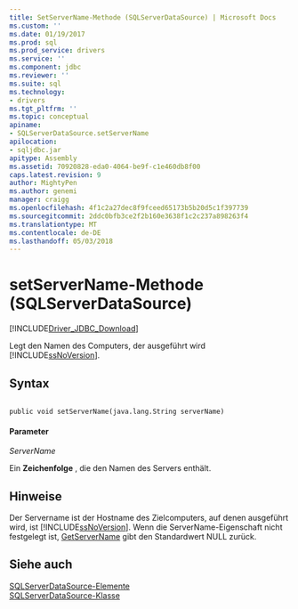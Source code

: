 ```yaml
---
title: SetServerName-Methode (SQLServerDataSource) | Microsoft Docs
ms.custom: ''
ms.date: 01/19/2017
ms.prod: sql
ms.prod_service: drivers
ms.service: ''
ms.component: jdbc
ms.reviewer: ''
ms.suite: sql
ms.technology:
- drivers
ms.tgt_pltfrm: ''
ms.topic: conceptual
apiname:
- SQLServerDataSource.setServerName
apilocation:
- sqljdbc.jar
apitype: Assembly
ms.assetid: 70920828-eda0-4064-be9f-c1e460db8f00
caps.latest.revision: 9
author: MightyPen
ms.author: genemi
manager: craigg
ms.openlocfilehash: 4f1c2a27dec8f9fceed65173b5b20d5c1f397739
ms.sourcegitcommit: 2ddc0bfb3ce2f2b160e3638f1c2c237a898263f4
ms.translationtype: MT
ms.contentlocale: de-DE
ms.lasthandoff: 05/03/2018
---
```

# <a name="setservername-method-sqlserverdatasource"></a>setServerName-Methode (SQLServerDataSource)
[!INCLUDE[Driver_JDBC_Download](../../../includes/driver_jdbc_download.md)]

  Legt den Namen des Computers, der ausgeführt wird [!INCLUDE[ssNoVersion](../../../includes/ssnoversion_md.md)].  
  
## <a name="syntax"></a>Syntax  
  
```  
  
public void setServerName(java.lang.String serverName)  
```  
  
#### <a name="parameters"></a>Parameter  
 *ServerName*  
  
 Ein **Zeichenfolge** , die den Namen des Servers enthält.  
  
## <a name="remarks"></a>Hinweise  
 Der Servername ist der Hostname des Zielcomputers, auf denen ausgeführt wird, ist [!INCLUDE[ssNoVersion](../../../includes/ssnoversion_md.md)]. Wenn die ServerName-Eigenschaft nicht festgelegt ist, [GetServerName](../../../connect/jdbc/reference/getservername-method-sqlserverdatasource.md) gibt den Standardwert NULL zurück.  
  
## <a name="see-also"></a>Siehe auch  
 [SQLServerDataSource-Elemente](../../../connect/jdbc/reference/sqlserverdatasource-members.md)   
 [SQLServerDataSource-Klasse](../../../connect/jdbc/reference/sqlserverdatasource-class.md)  
  
  
